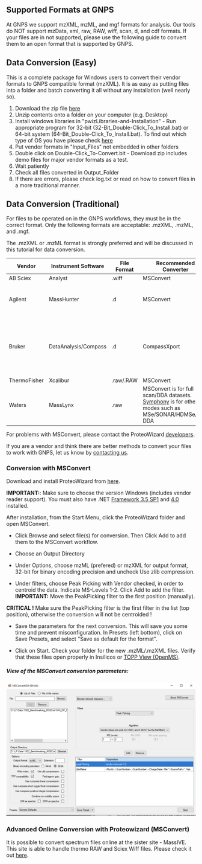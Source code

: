 ## Supported Formats at GNPS

At GNPS we support mzXML, mzML, and mgf formats for analysis. Our tools do NOT support mzData, xml, raw, RAW, wiff, scan, d, and cdf formats. If your files are in not supported, please use the following guide to convert them to an open format that is supported by GNPS.

## Data Conversion (Easy)

This is a complete package for Windows users to convert their vendor formats to GNPS compatible format (mzXML). It is as easy as putting files into a folder and batch converting it all without any installation (well nearly so).

1. Download the zip file [here](https://www.dropbox.com/s/41m88bh3fcr5uz9/GNPS_Vendor_Conversion.zip?dl=1)
2. Unzip contents onto a folder on your computer (e.g. Desktop)
3. Install windows libraries in "pwizLibraries-and-Installation" - Run appropriate program for 32-bit (32-Bit_Double-Click_To_Install.bat) or 64-bit system (64-Bit_Double-Click_To_Install.bat). To find out which type of OS you have please check [here](https://support.microsoft.com/en-us/help/15056/windows-7-32-64-bit-faq)
4. Put vendor formats in "Input_Files" not embedded in other folders
5. Double click on Double-Click_To-Convert.bit - Download zip includes demo files for major vendor formats as a test.
6. Wait patiently
7. Check all files converted in Output_Folder
8. If there are errors, please check log.txt or read on how to convert files in a more traditional manner.

## Data Conversion (Traditional)

For files to be operated on in the GNPS workflows, they must be in the correct format.  Only the following formats are acceptable: .mzXML, .mzML, and .mgf.

The .mzXML or .mzML format is strongly preferred and will be discussed in this tutorial for data conversion.

| Vendor        | Instrument Software           | File Format  | Recommended Converter | Notes |
| ------------- |-------------| -----| ----- | ----- |
| AB Sciex      | Analyst | .wiff | MSConvert | verified |
| Agilent      | MassHunter      |   .d | MSConvert | verified (with issues with scan number export) |
| Bruker | DataAnalysis/Compass      |   .d | CompassXport | This conversion is through the DataAnalysis software and is detailed [here](https://bix-lab.ucsd.edu/display/Public/Data+Conversion+to+GNPS+Compatible+Formats+-+.mzXML+and+.mzML#DataConversiontoGNPSCompatibleFormats-.mzXMLand.mzML-ConversionofBrukerData) |
| ThermoFisher | Xcalibur      |    .raw/.RAW | MSConvert | verified |
| Waters | MassLynx      |    .raw | MSConvert is for full scan/DDA datasets. [Symphony](http://www.waters.com/waters/en_US/informatics,-data_pipeline/nav.htm?cid=134893896&locale=en_US) is for other modes such as MSe/SONAR/HDMSe/HD-DDA | detailed instructions coming soon! |

For problems with MSConvert, please contact the ProteoWizard [developers](http://proteowizard.sourceforge.net/contact.shtml).

If you are a vendor and think there are better methods to convert your files to work with GNPS, let us know by [contacting us](contact.md).

### Conversion with MSConvert

Download and install ProteoWizard from [here](http://proteowizard.sourceforge.net/downloads.shtml).

**IMPORTANT:**: Make sure to choose the version Windows (includes vendor reader support). You must also have .NET [Framework 3.5 SP1](http://www.microsoft.com/en-us/download/details.aspx?id=22) and [4.0](http://www.microsoft.com/en-us/download/details.aspx?id=17851) installed.

After installation, from the Start Menu, click the ProteoWizard folder and open MSConvert.

- Click Browse and select file(s) for conversion. Then Click Add to add them to the MSConvert workflow.

- Choose an Output Directory

- Under Options, choose mzML (prefered) or mzXML for output format, 32-bit for binary encoding precision and uncheck Use zlib compression.

- Under filters, choose Peak Picking with Vendor checked, in order to centroid the data. Indicate MS-Levels 1-2. Click Add to add the filter. **IMPORTANT:** Move the PeakPicking filter to the first position (manually).

**CRITICAL !** Make sure the PeakPicking filter is the first filter in the list (top position), otherwise the conversion will not be centroided !

- Save the parameters for the next conversion. This will save you some time and prevent misconfiguration. In Presets (left bottom), click on Save Presets, and select "Save as default for the format".

- Click on Start.  Check your folder for the new .mzML/.mzXML files. Verify that these files open properly in Insilicos or [TOPP View (OpenMS)](http://www.openms.de/).

##### View of the MSConvert conversion parameters:

![img](img/conversion/msconvert_params.png)


### Advanced Online Conversion with Proteowizard (MSConvert)

It is possible to convert spectrum files online at the sister site - MassIVE. This site is able to handle thermo RAW and Sciex Wiff files. Please check it out [here](http://proteomics.ucsd.edu/service/massive/documentation/submit-data/).
